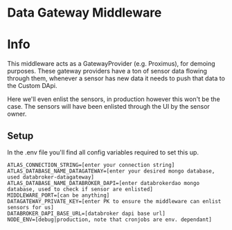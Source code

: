 # Data Gateway Middleware

# Info
This middleware acts as a GatewayProvider (e.g. Proximus), for demoing purposes. 
These gateway providers have a ton of sensor data flowing through them, whenever
a sensor has new data it needs to push that data to the Custom DApi.

Here we'll even enlist the sensors, in production however this won't be the case.
The sensors will have been enlisted through the UI by the sensor owner. 

## Setup
In the .env file you'll find all config variables required to set this up.
```
ATLAS_CONNECTION_STRING=[enter your connection string]
ATLAS_DATABASE_NAME_DATAGATEWAY=[enter your desired mongo database, used databroker-datagateway]
ATLAS_DATABASE_NAME_DATABROKER_DAPI=[enter databrokerdao mongo database, used to check if sensor are enlisted]
MIDDLEWARE_PORT=[can be anything]
DATAGATEWAY_PRIVATE_KEY=[enter PK to ensure the middleware can enlist sensors for us]
DATABROKER_DAPI_BASE_URL=[databroker dapi base url]
NODE_ENV=[debug|production, note that cronjobs are env. dependant]
```

